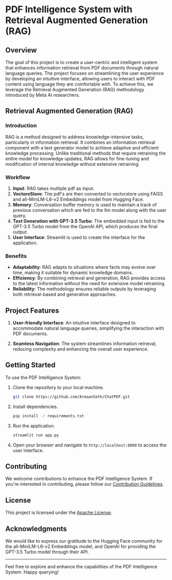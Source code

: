 # PDF Intelligence System with Retrieval Augmented Generation (RAG)

## Overview

The goal of this project is to create a user-centric and intelligent system that enhances information retrieval from PDF documents through natural language queries. The project focuses on streamlining the user experience by developing an intuitive interface, allowing users to interact with PDF content using language they are comfortable with. To achieve this, we leverage the Retrieval Augmented Generation (RAG) methodology introduced by Meta AI researchers.

## Retrieval Augmented Generation (RAG)

### Introduction

RAG is a method designed to address knowledge-intensive tasks, particularly in information retrieval. It combines an information retrieval component with a text generator model to achieve adaptive and efficient knowledge processing. Unlike traditional methods that require retraining the entire model for knowledge updates, RAG allows for fine-tuning and modification of internal knowledge without extensive retraining.

### Workflow

1. **Input**: RAG takes multiple pdf as input.
2. **VectoreStore**: The pdf's are then converted to vectorstore using FAISS and all-MiniLM-L6-v2 Embeddings model from Hugging Face.
3. **Memory**: Conversation buffer memory is used to maintain a track of previous conversation which are fed to the llm model along with the user query.
4. **Text Generation with GPT-3.5 Turbo**: The embedded input is fed to the GPT-3.5 Turbo model from the OpenAI API, which produces the final output.
5. **User Interface**: Streamlit is used to create the interface for the application.

### Benefits

- **Adaptability**: RAG adapts to situations where facts may evolve over time, making it suitable for dynamic knowledge domains.
- **Efficiency**: By combining retrieval and generation, RAG provides access to the latest information without the need for extensive model retraining.
- **Reliability**: The methodology ensures reliable outputs by leveraging both retrieval-based and generative approaches.

## Project Features

1. **User-friendly Interface**: An intuitive interface designed to accommodate natural language queries, simplifying the interaction with PDF documents.

2. **Seamless Navigation**: The system streamlines information retrieval, reducing complexity and enhancing the overall user experience.

## Getting Started

To use the PDF Intelligence System:

1. Clone the repository to your local machine.
   ```bash
   git clone https://github.com/ArmaanSeth/ChatPDF.git
   ```

2. Install dependencies.
   ```bash
   pip install -r requirements.txt
   ```

3. Run the application.
   ```bash
   streamlit run app.py
   ```

4. Open your browser and navigate to `http://localhost:8000` to access the user interface.

## Contributing

We welcome contributions to enhance the PDF Intelligence System. If you're interested in contributing, please follow our [Contribution Guidelines](CONTRIBUTING.md).

## License

This project is licensed under the [Apache License](LICENSE).

## Acknowledgments

We would like to express our gratitude to the Hugging Face community for the all-MiniLM-L6-v2 Embeddings model, and OpenAI for providing the GPT-3.5 Turbo model through their API.

---

Feel free to explore and enhance the capabilities of the PDF Intelligence System. Happy querying!
